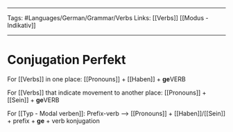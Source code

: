 ___
Tags: #Languages/German/Grammar/Verbs 
Links: [[Verbs]] [[Modus - Indikativ]]
___
# Conjugation Perfekt
For [[Verbs]] in one place:
[[Pronouns]] + [[Haben]] + **ge**VERB

For [[Verbs]] that indicate movement to another place:
[[Pronouns]] + [[Sein]] + **ge**VERB

For [[Typ - Modal verben]]:
Prefix-verb --> [[Pronouns]] + [[Haben]]/[[Sein]] + prefix + **ge** + verb konjugation